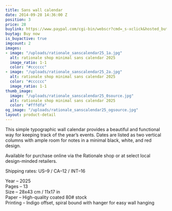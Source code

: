 ```yaml
---
title: Sans wall calendar
date: 2014-09-28 14:36:00 Z
position: 3
price: 28
buylink: https://www.paypal.com/cgi-bin/webscr?cmd=_s-xclick&hosted_button_id=GPZPA7346QEZA
buytag: Buy now
is_buyactive: true
imgcount: 2
images:
- image: "/uploads/rationale_sanscalendar25_1a.jpg"
  alt: rationale shop minimal sans calendar 2025
  image_ratio: 1-1
  color: "#cccccc"
- image: "/uploads/rationale_sanscalendar25_2a.jpg"
  alt: rationale shop minimal sans calendar 2025
  color: "#cccccc"
  image_ratio: 1-1
thumb_image:
  image: "/uploads/rationale_sanscalendar25_0source.jpg"
  alt: rationale shop minimal sans calendar 2025
  color: "#fffdfa"
og_image: "/uploads/rationale_sanscalendar25_ogsource.jpg"
layout: product-detail
---
```


This simple typographic wall calendar provides a beautiful and functional way for keeping track of the year’s events. Dates are listed as two vertical columns with ample room for notes in a minimal black, white, and red design.

Available for purchase online via the Rationale shop or at select local design-minded retailers.

Shipping rates: US–9 / CA–12 / INT–16

Year – 2025 <br>
Pages – 13 <br>
Size – 28x43 cm / 11x17 in <br>
Paper – High-quality coated 80# stock <br>
Printing – Indigo offset, spiral bound with hanger for easy wall hanging